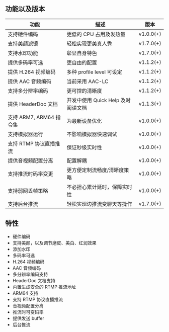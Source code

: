 ## 功能以及版本

| 功能 | 描述 |版本|
|---|---|---|
| 支持硬件编码 | 更低的 CPU 占用及发热量 | v1.0.0(+) |
| 支持美颜滤镜 | 轻松实现更美真人秀 | v1.7.0(+) |
| 支持水印功能 | 彰显自身特色 | v1.7.0(+) |
| 提供多码率可选 | 更自由的配置 | v1.1.2(+) |
| 提供 H.264 视频编码 | 多种 profile level 可设定 | v1.1.2(+) |
| 提供 AAC 音频编码 | 当前采用 AAC-LC | v1.1.2(+) |
| 支持多分辨率编码 | 更可控的清晰度 | v1.1.2(+) |
| 提供 HeaderDoc 文档 | 开发中使用 Quick Help 及时阅读文档 | v1.1.3(+) |
| 支持 ARM7, ARM64 指令集 | 为最新设备优化 | v1.0.0(+) |
| 支持模拟器运行 | 不影响模拟器快速调试 | v1.0.0(+) |
| 支持 RTMP 协议直播推流 | 保证秒级实时性 | v1.0.0(+) |
| 提供音视频配置分离 | 配置解耦 | v1.0.0(+) |
| 支持推流时码率变更 | 更方便定制流畅度/清晰度策略 | v1.0.0(+) |
| 支持弱网丢帧策略 | 不必担心累计延时，保障实时性 | v1.0.0(+) |
| 支持后台推流 | 轻松实现边推流变聊天等操作 |  v1.7.0(+) |

## 特性

- 硬件编码
- 支持美颜，以及调节磨皮、美白、红润效果
- 添加水印
- 多码率可选
- H.264 视频编码
- AAC 音频编码
- 多分辨率编码支持
- HeaderDoc 文档支持
- 内置生成安全的 RTMP 推流地址
- ARM64 支持
- 支持 RTMP 协议直播推流
- 音视频配置分离
- 推流时可变码率
- 提供发送 buffer
- 后台推流
